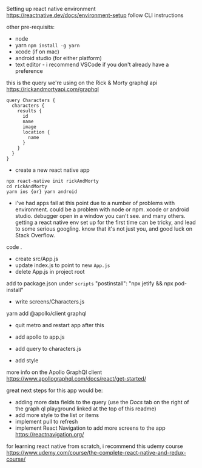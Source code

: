 Setting up react native environment
https://reactnative.dev/docs/environment-setup
follow CLI instructions

other pre-requisits:
- node
- yarn `npm install -g yarn`
- xcode (if on mac)
- android studio (for either platform)
- text editor - i recommend VSCode if you don't already have a preference

this is the query we're using on the Rick & Morty graphql api
https://rickandmortyapi.com/graphql

```
query Characters {
  characters {
    results {
      id
      name
      image
      location {
        name
      }
    }
  }
}
```

- create a new react native app

```
npx react-native init rickAndMorty
cd rickAndMorty
yarn ios {or} yarn android
```

- i've had apps fail at this point due to a number of problems with environment. could be a problem with node or npm. xcode or android studio. debugger open in a window you can't see. and many others. getting a react native env set up for the first time can be tricky, and lead to some serious googling. know that it's not just you, and good luck on Stack Overflow.

code .

- create src/App.js
- update index.js to point to new `App.js`
- delete App.js in project root

add to package.json under `scripts`
"postinstall": "npx jetify && npx pod-install"

- write screens/Characters.js

yarn add @apollo/client graphql

- quit metro and restart app after this

- add apollo to app.js

- add query to characters.js

- add style

more info on the Apollo GraphQl client
https://www.apollographql.com/docs/react/get-started/

great next steps for this app would be:

- adding more data fields to the query (use the _Docs_ tab on the right of the graph ql playground linked at the top of this readme)
- add more style to the list or items
- implement pull to refresh
- implement React Navigation to add more screens to the app https://reactnavigation.org/

for learning react native from scratch, i recommend this udemy course https://www.udemy.com/course/the-complete-react-native-and-redux-course/
